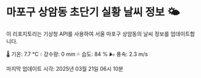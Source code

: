 
# 마포구 상암동 초단기 실황 날씨 정보 🌤️

이 리포지토리는 기상청 API를 사용하여 서울 마포구 상암동의 날씨 정보를 업데이트합니다. 

🌡️ 기온: 7.7 ℃
💧 강수량: 0 mm
💦 습도: 84 %
🌬️ 풍속: 2.3 m/s

마지막 업데이트 시각: 2025년 03월 21일 06시 10분    
